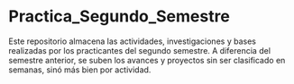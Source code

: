 # Practica_Segundo_Semestre
Este repositorio almacena las actividades, investigaciones y bases realizadas por los practicantes del segundo semestre.
A diferencia del semestre anterior, se suben los avances y proyectos sin ser clasificado en semanas, sinó más bien por actividad.
